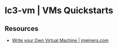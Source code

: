 # lc3-vm | VMs Quickstarts

## Resources
- [Write your Own Virtual Machine | jmeiners.com](https://www.jmeiners.com/lc3-vm/)
